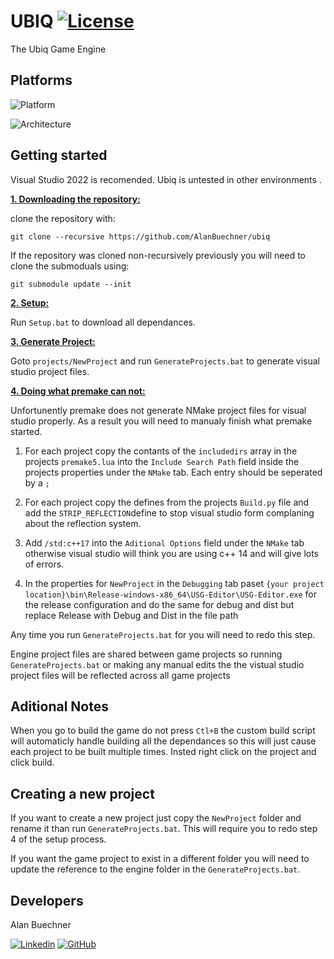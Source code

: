 # UBIQ [![License](https://img.shields.io/github/license/AlanBuechner/ubiq)](https://github.com/AlanBuechner/Romulus/blob/master/LICENSE)
The Ubiq Game Engine

## Platforms
![Platform](https://img.shields.io/badge/Windows-0078D6?style=for-the-badge&logo=windows&logoColor=white)

![Architecture](https://img.shields.io/badge/Architecture-x64-blue.svg)


## Getting started
Visual Studio 2022 is recomended. Ubiq is untested in other environments .

<ins>**1. Downloading the repository:**</ins>

clone the repository with:

```
git clone --recursive https://github.com/AlanBuechner/ubiq
```

If the repository was cloned non-recursively previously you will need to clone the submoduals using:

```
git submodule update --init
```
<ins>**2. Setup:**</ins>

Run `Setup.bat` to download all dependances.

<ins>**3. Generate Project:**</ins>

Goto `projects/NewProject` and run `GenerateProjects.bat` to generate visual studio project files.


<ins>**4. Doing what premake can not:**</ins>

Unfortunently premake does not generate NMake project files for visual studio properly. As a result you will need to manualy finish what premake started.

1. For each project copy the contants of the `includedirs` array in the projects `premake5.lua` into the `Include Search Path` field inside the projects properties under the `NMake` tab. Each entry should be seperated by a `;`

2. For each project copy the defines from the projects `Build.py` file and add the `STRIP_REFLECTION`define to stop visual studio form complaning about the reflection system.

3. Add `/std:c++17` into the `Aditional Options` field under the `NMake` tab otherwise visual studio will think you are using c++ 14 and will give lots of errors.

4. In the properties for `NewProject` in the `Debugging` tab paset `{your project location}\bin\Release-windows-x86_64\USG-Editor\USG-Editor.exe` for the release configuration and do the same for debug and dist but replace Release with Debug and Dist in the file path

Any time you run `GenerateProjects.bat` for you will need to redo this step. 

Engine project files are shared between game projects so running `GenerateProjects.bat` or making any manual edits the the vistual studio project files will be reflected across all game projects

## Aditional Notes

When you go to build the game do not press `Ctl+B` the custom build script will automaticly handle building all the dependances so this will just cause each project to be built multiple times. Insted right click on the project and click build.

## Creating a new project

If you want to create a new project just copy the `NewProject` folder and rename it than run `GenerateProjects.bat`. This will require you to redo step 4 of the setup process.

If you want the game project to exist in a different folder you will need to update the reference to the engine folder in the `GenerateProjects.bat`.

## Developers

Alan Buechner

[![Linkedin](https://img.shields.io/badge/LinkedIn-0077B5?style=for-the-badge&logo=linkedin&logoColor=white)](https://www.linkedin.com/in/alan-buechner-223aa5206/)
[![GitHub](https://img.shields.io/badge/GitHub-100000?style=for-the-badge&logo=github&logoColor=white)](https://github.com/AlanBuechner)